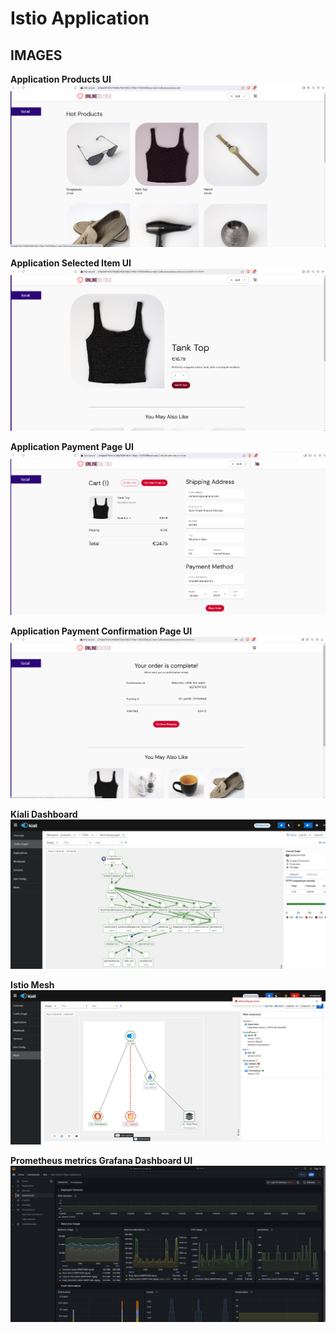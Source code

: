 # Istio Application 

## **IMAGES**
**Application Products UI** <img src="./Terraform-EKS-Istio/application-products-page.png">

**Application Selected Item UI** <img src="./Terraform-EKS-Istio/application-item-page.png">

**Application Payment Page UI** <img src="./Terraform-EKS-Istio/application-payment-page.png">

**Application Payment Confirmation Page UI** <img src="./Terraform-EKS-Istio/application-payment-confirmation-page.png">

**Kiali Dashboard** <img src="./Terraform-EKS-Istio/kiali-traffic-graph.png">

**Istio Mesh** <img src="./Terraform-EKS-Istio/istio-mesh.png">

**Prometheus metrics Grafana Dashboard UI** <img src="./Terraform-EKS-Istio/Grafana-Prometheus.png">